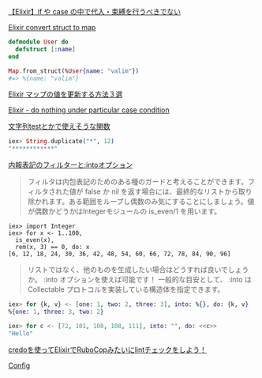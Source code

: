 [【Elixir】if や case の中で代入・束縛を行うべきでない](https://snamiki1212.com/elixir-not-to-bind-in-block)

[Elixir convert struct to map](https://stackoverflow.com/questions/36512627/elixir-convert-struct-to-map)  

```elixir
defmodule User do
  defstruct [:name]
end

Map.from_struct(%User{name: "valim"})
#=> %{name: "valim"}
```

[Elixir マップの値を更新する方法３選](https://thr3a.hatenablog.com/entry/20210103/1609636577)

[Elixir - do nothing under particular case condition](https://stackoverflow.com/questions/43647101/elixir-do-nothing-under-particular-case-condition)

[文字列testとかで使えそうな関数](https://elixirschool.com/ja/lessons/basics/strings#duplicate-6)  

```elixir
iex> String.duplicate("*", 12)
"************"
```

[内報表記のフィルターと:intoオプション](https://elixirschool.com/ja/lessons/basics/comprehensions#%E3%83%95%E3%82%A3%E3%83%AB%E3%82%BF-1)

> フィルタは内包表記のためのある種のガードと考えることができます。フィルタされた値が false か nil を返す場合には、最終的なリストから取り除かれます。ある範囲をループし偶数のみ気にすることにしましょう。値が偶数かどうかはIntegerモジュールの is_even/1 を用います。

```
iex> import Integer
iex> for x <- 1..100,
  is_even(x),
  rem(x, 3) == 0, do: x
[6, 12, 18, 24, 30, 36, 42, 48, 54, 60, 66, 72, 78, 84, 90, 96]
```

> リストではなく、他のものを生成したい場合はどうすれば良いでしょうか。 :into オプションを使えば可能です！ 一般的な目安として、 :into は Collectable プロトコルを実装している構造体を指定できます。

```elixir
iex> for {k, v} <- [one: 1, two: 2, three: 3], into: %{}, do: {k, v}
%{one: 1, three: 3, two: 2}

iex> for c <- [72, 101, 108, 108, 111], into: "", do: <<c>>
"Hello"
```

[credoを使ってElixirでRuboCopみたいにlintチェックをしよう！](https://qiita.com/letusfly85/items/cf225814608251b2f65c)

[Config](https://hexdocs.pm/elixir/1.13/Config.html#import_config/1)


